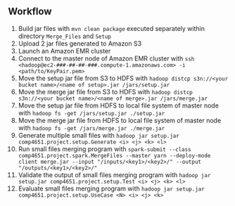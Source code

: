 ## Workflow
1. Build jar files with `mvn clean package` executed separately within directory `Merge_Files` and `Setup`
2. Upload 2 jar files generated to Amazon S3
3. Launch an Amazon EMR cluster
4. Connect to the master node of Amazon EMR cluster with `ssh <hadoop@ec2-###-##-##-###.compute-1.amazonaws.com> -i <path/to/KeyPair.pem>`
5. Move the setup jar file from S3 to HDFS with `hadoop distcp s3n://<your bucket name>/<name of setup>.jar /jars/setup.jar`
6. Move the merge jar file from S3 to HDFS with `hadoop distcp s3n://<your bucket name>/<name of merge>.jar /jars/merge.jar`
7. Move the setup jar file from HDFS to local file system of master node with `hadoop fs -get /jars/setup.jar ./setup.jar`
8. Move the merge jar file from HDFS to local file system of master node with `hadoop fs -get /jars/merge.jar ./merge.jar`
9. Generate multiple small files with `hadoop jar setup.jar comp4651.project.setup.Generate <i> <j> <k> <l>`
10. Run small files merging program with `spark-submit --class comp4651.project.spark.MergeFiles --master yarn --deploy-mode client merge.jar --input "/inputs/<key1>/<key2>/" --output "/outputs/<key1>/<key2>/"`
11. Validate the output of small files merging program with `hadoop jar setup.jar comp4651.project.setup.Test <i> <j> <k> <l>`
12. Evaluate small files merging program with `hadoop jar setup.jar comp4651.project.setup.UseCase <N> <i> <j> <k>`

